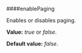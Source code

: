 ﻿####enablePaging

Enables or disables paging.

**Value:** *true* or *false*.

**Default value:** *false*.